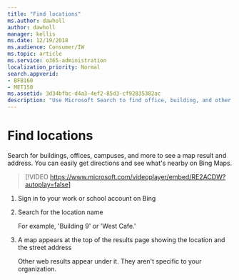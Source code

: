 ```yaml
---
title: "Find locations"
ms.author: dawholl
author: dawholl
manager: kellis
ms.date: 12/19/2018
ms.audience: Consumer/IW
ms.topic: article
ms.service: o365-administration
localization_priority: Normal
search.appverid:
- BFB160
- MET150
ms.assetid: 3d34bfbc-d4a3-4ef2-85d3-cf92835382ac
description: "Use Microsoft Search to find office, building, and other workspace locations, get directions, and more"
---
```


# Find locations

Search for buildings, offices, campuses, and more to see a map result and address. You can easily get directions and see what's nearby on Bing Maps.

> [!VIDEO https://www.microsoft.com/videoplayer/embed/RE2ACDW?autoplay=false]
  
1. Sign in to your work or school account on Bing
    
2. Search for the location name
    
    For example, 'Building 9' or 'West Cafe.'
    
3. A map appears at the top of the results page showing the location and the street address
    
    Other web results appear under it. They aren't specific to your organization.

  

